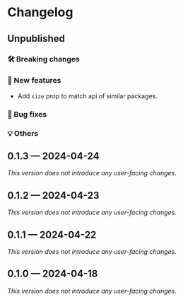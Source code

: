 # Changelog

## Unpublished

### 🛠 Breaking changes

### 🎉 New features

- Add `size` prop to match api of similar packages.

### 🐛 Bug fixes

### 💡 Others

## 0.1.3 — 2024-04-24

_This version does not introduce any user-facing changes._

## 0.1.2 — 2024-04-23

_This version does not introduce any user-facing changes._

## 0.1.1 — 2024-04-22

_This version does not introduce any user-facing changes._

## 0.1.0 — 2024-04-18

_This version does not introduce any user-facing changes._
